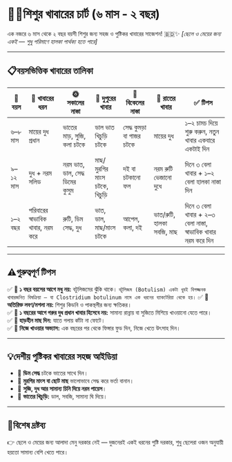 # 👶🍼শিশুর খাবারের চার্ট (৬ মাস - ২ বছর)

এক নজরে ৬ মাস থেকে ২ বছর বয়সী শিশুর জন্য সহজ ও পুষ্টিকর খাবারের সাজেশন! 🇧🇩✨ *[ছেলে ও মেয়ের জন্য একই — শুধু পরিমাণে হালকা পার্থক্য হতে পারে]*

---

## 📋বয়সভিত্তিক খাবারের তালিকা

<table>
  <thead>
    <tr>
      <th>📅 বয়স</th>
      <th>🥣 খাবারের ধরন</th>
      <th>🌞 সকালের নাস্তা</th>
      <th>🍛 দুপুরের খাবার</th>
      <th>🍎 বিকেলের নাস্তা</th>
      <th>🌙 রাতের খাবার</th>
      <th>✅ টিপস</th>
    </tr>
  </thead>
  <tbody>
    <tr>
      <td>৬–৮ মাস</td>
      <td>মায়ের দুধ প্রধান</td>
      <td>ভাতের মাড়, সুজি, কলা চটকে</td>
      <td>ডাল ভাত খিচুড়ি চটকে</td>
      <td>সেদ্ধ কুমড়া বা গাজর চটকে</td>
      <td>মায়ের দুধ</td>
      <td>১–২ চামচ দিয়ে শুরু করুন, নতুন খাবার একবারে একটাই দিন</td>
    </tr>
    <tr>
      <td>৯–১২ মাস</td>
      <td>দুধ + নরম সলিড</td>
      <td>নরম ভাত, ডাল, সেদ্ধ ডিমের কুসুম</td>
      <td>মাছ/মুরগির মাংস চটকে, খিচুড়ি</td>
      <td>দই বা চটকানো ফল</td>
      <td>নরম রুটি ভেজানো দুধে</td>
      <td>দিনে ৩ বেলা খাবার + ১–২ বেলা হালকা নাস্তা দিন</td>
    </tr>
    <tr>
      <td>১–২ বছর</td>
      <td>পরিবারের স্বাভাবিক খাবার, নরম করে</td>
      <td>রুটি, ডিম সেদ্ধ, দুধ</td>
      <td>ভাত, ডাল, মাছ/মাংস চটকে</td>
      <td>আপেল, কলা, দই</td>
      <td>ভাত/রুটি, হালকা সবজি, মাছ</td>
      <td>দিনে ৩ বেলা খাবার + ২–৩ বেলা নাস্তা, স্বাভাবিক খাবার নরম করে দিন</td>
    </tr>
  </tbody>
</table>

---

## ⚠️গুরুত্বপূর্ণ টিপস

✅ **🍯 ১ বছর বয়সের আগে মধু নয়:** বটুলিজমের ঝুঁকি থাকে।  `বটুলিজম (Botulism) একটা খুবই বিপজ্জনক খাবারজনিত বিষক্রিয়া — যা Clostridium botulinum নামে এক ধরনের ব্যাকটেরিয়া থেকে হয়।`
✅ **🧂 অতিরিক্ত লবণ/মশলা নয়:** শিশুর কিডনি ও পাকস্থলীর জন্য ক্ষতিকর।  
✅ **🍼 ১ বছরের আগে গরুর দুধ প্রধান খাবার হিসেবে নয়:** সামান্য রান্নায় বা সুজিতে মিশিয়ে খাওয়ানো যেতে পারে।  
✅ **🍲 হাড়হীন মাছ দিন:** যাতে গলায় কাঁটা না ফোটে।  
✅ **🥣 নিজে খাওয়ার অভ্যাস:** এক বছরের পর থেকে ফিঙ্গার ফুড দিন, নিজে খেতে উৎসাহ দিন।

---

## 💡দেশীয় পুষ্টিকর খাবারের সহজ আইডিয়া

- 🥚 **ডিম সেদ্ধ** চটকে ভাতের সাথে দিন।  
- 🍗 **মুরগির মাংস বা ছোট মাছ** ভালোভাবে সেদ্ধ করে ভর্তা বানান।  
- 🍮 **সুজি, দুধ আর সামান্য চিনি দিয়ে নরম পায়েস**।  
- 🍲 **ভাতের খিচুড়ি:** ডাল, সবজি, সামান্য ঘি দিয়ে।

---

## 📌বিশেষ দ্রষ্টব্য

👉 ছেলে ও মেয়ের জন্য আলাদা মেনু দরকার নেই — দুজনেরই একই ধরনের পুষ্টি দরকার, শুধু ছেলেরা ওজন অনুযায়ী হয়তো সামান্য বেশি খেতে পারে।